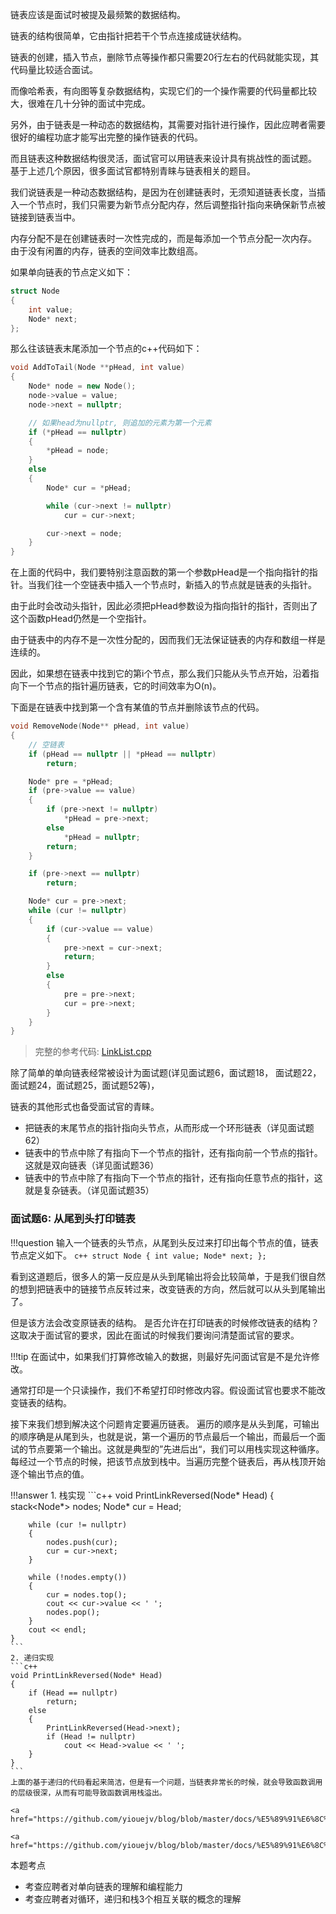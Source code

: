 

链表应该是面试时被提及最频繁的数据结构。

链表的结构很简单，它由指针把若干个节点连接成链状结构。

链表的创建，插入节点，删除节点等操作都只需要20行左右的代码就能实现，其代码量比较适合面试。

而像哈希表，有向图等复杂数据结构，实现它们的一个操作需要的代码量都比较大，很难在几十分钟的面试中完成。

另外，由于链表是一种动态的数据结构，其需要对指针进行操作，因此应聘者需要很好的编程功底才能写出完整的操作链表的代码。

而且链表这种数据结构很灵活，面试官可以用链表来设计具有挑战性的面试题。 基于上述几个原因，很多面试官都特别青睐与链表相关的题目。


我们说链表是一种动态数据结构，是因为在创建链表时，无须知道链表长度，当插入一个节点时，我们只需要为新节点分配内存，然后调整指针指向来确保新节点被链接到链表当中。

内存分配不是在创建链表时一次性完成的，而是每添加一个节点分配一次内存。 由于没有闲置的内存，链表的空间效率比数组高。

如果单向链表的节点定义如下：

```c++
struct Node
{
	int value;
	Node* next;
};
```

那么往该链表末尾添加一个节点的c++代码如下：

```c++
void AddToTail(Node **pHead, int value)
{
	Node* node = new Node();
	node->value = value;
	node->next = nullptr;

	// 如果head为nullptr, 则追加的元素为第一个元素
	if (*pHead == nullptr)
	{
		*pHead = node;
	}
	else
	{
		Node* cur = *pHead;

		while (cur->next != nullptr)
			cur = cur->next;

		cur->next = node;
	}
}
```
在上面的代码中，我们要特别注意函数的第一个参数pHead是一个指向指针的指针。当我们往一个空链表中插入一个节点时，新插入的节点就是链表的头指针。

由于此时会改动头指针，因此必须把pHead参数设为指向指针的指针，否则出了这个函数pHead仍然是一个空指针。

由于链表中的内存不是一次性分配的，因而我们无法保证链表的内存和数组一样是连续的。 

因此，如果想在链表中找到它的第i个节点，那么我们只能从头节点开始，沿着指向下一个节点的指针遍历链表，它的时间效率为O(n)。

下面是在链表中找到第一个含有某值的节点并删除该节点的代码。

```c++
void RemoveNode(Node** pHead, int value)
{
	// 空链表
	if (pHead == nullptr || *pHead == nullptr)
		return;

	Node* pre = *pHead;
	if (pre->value == value)
	{
		if (pre->next != nullptr)
			*pHead = pre->next;
		else
			*pHead = nullptr;
		return;
	}

	if (pre->next == nullptr)
		return;

	Node* cur = pre->next;
	while (cur != nullptr)
	{
		if (cur->value == value)
		{
			pre->next = cur->next;
			return;
		}
		else
		{
			pre = pre->next;
			cur = pre->next;
		}
	}
}
```
> 完整的参考代码: <a href="https://github.com/yiouejv/blog/blob/master/docs/%E5%89%91%E6%8C%87offer/codes/LinkList.cpp">LinkList.cpp</a>


除了简单的单向链表经常被设计为面试题(详见面试题6，面试题18， 面试题22，面试题24，面试题25，面试题52等)，

链表的其他形式也备受面试官的青睐。

- 把链表的末尾节点的指针指向头节点，从而形成一个环形链表（详见面试题62）
- 链表中的节点中除了有指向下一个节点的指针，还有指向前一个节点的指针。 这就是双向链表（详见面试题36）
- 链表中的节点中除了有指向下一个节点的指针，还有指向任意节点的指针，这就是复杂链表。（详见面试题35）

### 面试题6: 从尾到头打印链表

!!!question
	输入一个链表的头节点，从尾到头反过来打印出每个节点的值，链表节点定义如下。
	```c++
	struct Node
	{
		int value;
		Node* next;
	};
	```

看到这道题后，很多人的第一反应是从头到尾输出将会比较简单，于是我们很自然的想到把链表中的链接节点反转过来，改变链表的方向，然后就可以从头到尾输出了。

但是该方法会改变原链表的结构。 是否允许在打印链表的时候修改链表的结构？ 这取决于面试官的要求，因此在面试的时候我们要询问清楚面试官的要求。

!!!tip
	在面试中，如果我们打算修改输入的数据，则最好先问面试官是不是允许修改。

通常打印是一个只读操作，我们不希望打印时修改内容。假设面试官也要求不能改变链表的结构。

接下来我们想到解决这个问题肯定要遍历链表。 遍历的顺序是从头到尾，可输出的顺序确是从尾到头，也就是说，第一个遍历的节点最后一个输出，而最后一个面试的节点要第一个输出。这就是典型的”先进后出“，我们可以用栈实现这种循序。每经过一个节点的时候，把该节点放到栈中。当遍历完整个链表后，再从栈顶开始逐个输出节点的值。

!!!answer
	1. 栈实现
	```c++
	void PrintLinkReversed(Node* Head)
	{
		stack<Node*> nodes;
		Node* cur = Head;

		while (cur != nullptr)
		{
			nodes.push(cur);
			cur = cur->next;
		}

		while (!nodes.empty())
		{
			cur = nodes.top();
			cout << cur->value << ' ';
			nodes.pop();
		}
		cout << endl;
	}
	```
	2. 递归实现
	```c++
	void PrintLinkReversed(Node* Head)
	{
		if (Head == nullptr)
			return;
		else
		{
			PrintLinkReversed(Head->next);
			if (Head != nullptr)
				cout << Head->value << ' ';
		}
	}
	```
	上面的基于递归的代码看起来简洁，但是有一个问题，当链表非常长的时候，就会导致函数调用的层级很深，从而有可能导致函数调用栈溢出。

	<a href="https://github.com/yiouejv/blog/blob/master/docs/%E5%89%91%E6%8C%87offer/codes/PrintListReversed1.cpp">PrintListReversed1.cpp</a>
	
	<a href="https://github.com/yiouejv/blog/blob/master/docs/%E5%89%91%E6%8C%87offer/codes/PrintListReversed2.cpp">PrintListReversed2.cpp</a>

本题考点

- 考查应聘者对单向链表的理解和编程能力
- 考查应聘者对循环，递归和栈3个相互关联的概念的理解

